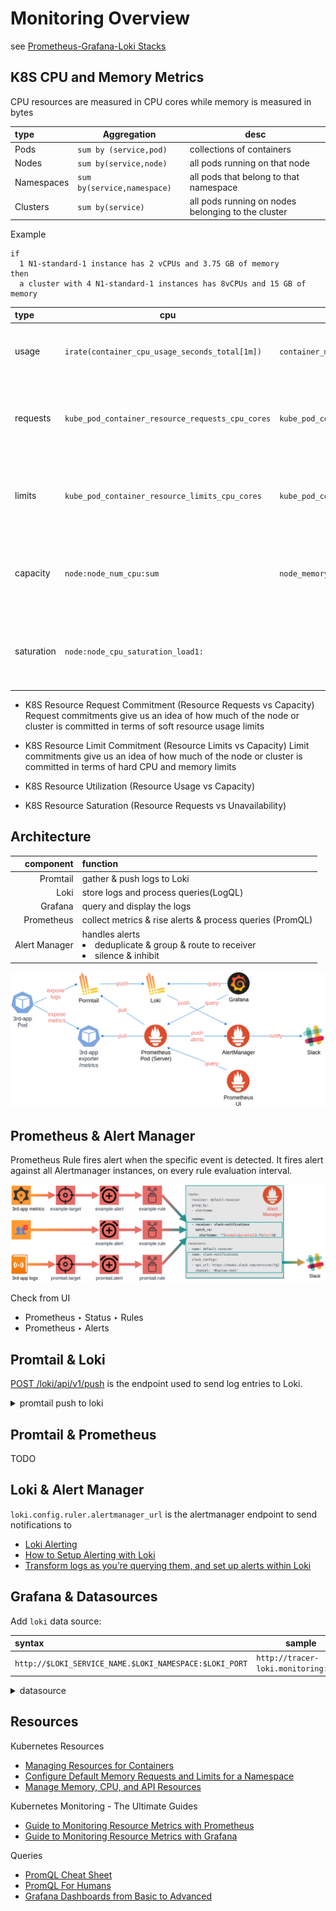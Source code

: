 # Monitoring Overview

see [Prometheus-Grafana-Loki Stacks](../tools/prometheus-grafana-loki/README.md)

## K8S CPU and Memory Metrics

CPU resources are measured in CPU cores while memory is measured in bytes

| type       | Aggregation                 | desc                                               |
| :--------- | --------------------------- | -------------------------------------------------- |
| Pods       | `sum by (service,pod)`      | collections of containers                          |
| Nodes      | `sum by(service,node)`      | all pods running on that node                      |
| Namespaces | `sum by(service,namespace)` | all pods that belong to that namespace             |
| Clusters   | `sum by(service)`           | all pods running on nodes belonging to the cluster |

Example

```text
if
  1 N1-standard-1 instance has 2 vCPUs and 3.75 GB of memory
then
  a cluster with 4 N1-standard-1 instances has 8vCPUs and 15 GB of memory
```

| type       | cpu                                              | mem                                                 | desc                                                                 |
| :--------- | ------------------------------------------------ | --------------------------------------------------- | -------------------------------------------------------------------- |
| usage      | `irate(container_cpu_usage_seconds_total[1m])`   | `container_memory_usage_bytes`                      | the amount of resources a container has consumed                     |
| requests   | `kube_pod_container_resource_requests_cpu_cores` | `kube_pod_container_resource_requests_memory_bytes` | a **soft** limit on the amount of resources a container can consume  |
| limits     | `kube_pod_container_resource_limits_cpu_cores`   | `kube_pod_container_resource_limits_memory_bytes`   | a **hard** limit on the amount of resources a container can consume  |
| capacity   | `node:node_num_cpu:sum`                          | `node_memory_MemTotal_bytes`                        | the total number of `CPU cores`/`Memory bytes available` on the node |
| saturation | `node:node_cpu_saturation_load1:`                |                                                     | the total number of `CPU cores`/`Memory bytes available` on the node |

- K8S Resource Request Commitment (Resource Requests vs Capacity)
  Request commitments give us an idea of how much of the node or cluster is committed in terms of soft resource usage limits

- K8S Resource Limit Commitment (Resource Limits vs Capacity)
  Limit commitments give us an idea of how much of the node or cluster is committed in terms of hard CPU and memory limits

- K8S Resource Utilization (Resource Usage vs Capacity)

- K8S Resource Saturation (Resource Requests vs Unavailability)

## Architecture

|     component | function                                                                       |
| ------------: | :----------------------------------------------------------------------------- |
|      Promtail | gather & push logs to Loki                                                     |
|          Loki | store logs and process queries(LogQL)                                          |
|       Grafana | query and display the logs                                                     |
|    Prometheus | collect metrics & rise alerts & process queries (PromQL)                       |
| Alert Manager | handles alerts<li>deduplicate & group & route to receiver<li>silence & inhibit |

![stack-monitor](images/stack-monitor.png)

## Prometheus & Alert Manager

Prometheus Rule fires alert when the specific event is detected.
It fires alert against all Alertmanager instances, on every rule evaluation interval.

![alerting](images/alerting-func.png)

Check from UI

- Prometheus ‣ Status ‣ Rules
- Prometheus ‣ Alerts

## Promtail & Loki

[POST /loki/api/v1/push](https://grafana.com/docs/loki/latest/api/#post-lokiapiv1push) is the endpoint used to send log entries to Loki.

<details close=""> <summary>promtail push to loki</summary>

```yaml
---
# Source: loki-stack/charts/promtail/templates/daemonset.yaml
apiVersion: apps/v1
kind: DaemonSet
metadata:
  name: tracer-promtail
  namespace: monitoring
spec:
  template:
    spec:
      containers:
        - name: promtail
          image: "grafana/promtail:2.1.0"
          imagePullPolicy: IfNotPresent
          args:
            - "-config.file=/etc/promtail/promtail.yaml"
            - "-client.url=http://tracer-loki:3100/loki/api/v1/push"
---
# Source: loki-stack/charts/loki/templates/service.yaml
apiVersion: v1
kind: Service
metadata:
  name: tracer-loki
  namespace: monitoring
spec:
  ports:
    - port: 3100
      protocol: TCP
      name: http-metrics
      targetPort: http-metrics
```

</details>

## Promtail & Prometheus

TODO

## Loki & Alert Manager

`loki.config.ruler.alertmanager_url` is the alertmanager endpoint to send notifications to

- [Loki Alerting](https://grafana.com/docs/loki/latest/alerting/)
- [How to Setup Alerting with Loki](https://dev.to/ruanbekker/how-to-setup-alerting-with-loki-kmj)
- [Transform logs as you’re querying them, and set up alerts within Loki](https://grafana.com/blog/2020/10/28/loki-2.0-released-transform-logs-as-youre-querying-them-and-set-up-alerts-within-loki/)

## Grafana & Datasources

Add `loki` data source:

| syntax                                                 | sample                               |
| :----------------------------------------------------- | ------------------------------------ |
| `http://$LOKI_SERVICE_NAME.$LOKI_NAMESPACE:$LOKI_PORT` | `http://tracer-loki.monitoring:3100` |

<details close=""> <summary>datasource</summary>

![datasource](images/grafana.datasource.loki.png)

</details>

## Resources

Kubernetes Resources

- [Managing Resources for Containers](https://kubernetes.io/docs/concepts/configuration/manage-resources-containers)
- [Configure Default Memory Requests and Limits for a Namespace](https://kubernetes.io/docs/tasks/administer-cluster/manage-resources/memory-default-namespace/)
- [Manage Memory, CPU, and API Resources](https://kubernetes.io/docs/tasks/administer-cluster/manage-resources/)

Kubernetes Monitoring - The Ultimate Guides

- [Guide to Monitoring Resource Metrics with Prometheus](https://www.replex.io/blog/kubernetes-in-production-the-ultimate-guide-to-monitoring-resource-metrics)
- [Guide to Monitoring Resource Metrics with Grafana](https://www.replex.io/blog/kubernetes-in-production-the-ultimate-guide-to-monitoring-resource-metrics-with-grafana)

Queries

- [PromQL Cheat Sheet](https://promlabs.com/promql-cheat-sheet/)
- [PromQL For Humans](https://timber.io/blog/promql-for-humans/)
- [Grafana Dashboards from Basic to Advanced](https://www.metricfire.com/blog/grafana-dashboards-from-basic-to-advanced/)
